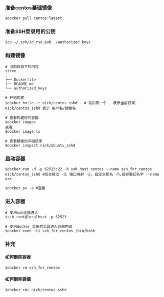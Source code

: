 ### 准备centos基础镜像
```
$docker pull centos:latest
```

### 准备SSH登录用的公钥
```
$cp ~/.ssh/id_rsa.pub ./authorized_keys
```

### 构建镜像
```
# 当前目录下的内容
$tree .
.
├── Dockerfile
├── README.md
└── authorized_keys

# 开始构建
$docker build -t nick/centos_sshd . # 最后有一个 . 表示当前目录，nick/centos_sshd 表示 用户名/镜像名

# 查看构建好的容器
$docker images
或者
$docker image ls

# 查看镜像的详细信息
$docker inspect nick/ubuntu_sshd
```

### 启动容器
```
$docker run -d -p 62523:22 -h ssh_host_centos --name ssh_for_centos nick/centos_sshd #后台启动 -d，端口映射 -p, 指定主机名 -h,给容器起名字 --name xxx

$docker ps -a #查看
```

### 进入容器
```
# 使用ssh连接进入
$ssh root@localhost -p 62523

# 使用docker 自带的工具进入容器内部
$docker exec -ti ssh_for_centos /bin/bash
```

### 补充

#### 如何删除容器
```
$docker rm ssh_for_centos
```

#### 如何删除镜像
```
$docker rmi nick/centos_sshd
```
